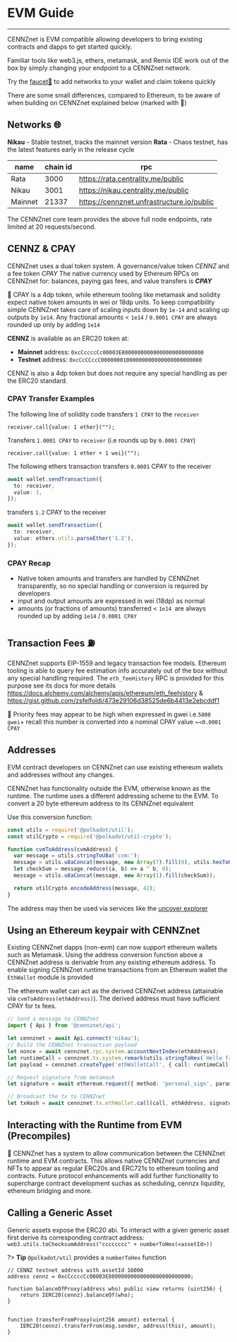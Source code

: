# EVM Guide
---

CENNZnet is EVM compatible allowing developers to bring existing contracts and dapps to get started quickly.

Familiar tools like web3.js, ethers, metamask, and Remix IDE work out of the box by simply changing your endpoint to a CENNZnet network.


Try the [faucet🚰](https://app-faucet.centrality.me) to add networks to your wallet and claim tokens quickly

There are some small differences, compared to Ethereum, to be aware of when building on CENNZnet explained below (marked with 👀)

## Networks 🌐

**Nikau** - Stable testnet, tracks the mainnet version
**Rata** - Chaos testnet, has the latest features early in the release cycle

| name    | chain id | rpc                              |
|---------|----------|-------------------------------------------|
| Rata    | 3000     | https://rata.centrality.me/public         |
| Nikau   | 3001     | https://nikau.centrality.me/public        |
| Mainnet | 21337    | https://cennznet.unfrastructure.io/public |


The CENNZnet core team provides the above full node endpoints, rate limited at 20 requests/second.

## CENNZ & CPAY

CENNZnet uses a dual token system. A governance/value token *CENNZ* and a fee token *CPAY*
The native currency used by Ethereum RPCs on CENNZnet for: balances, paying gas fees, and value transfers is ***CPAY***  

👀 CPAY is a 4dp token, while ethereum tooling like metamask and solidity expect native token amounts in wei or 18dp units. 
To keep compatibility simple CENNZnet takes care of scaling inputs down by `1e-14` and scaling up outputs by `1e14`.
Any fractional amounts < `1e14` / `0.0001 CPAY` are always rounded up only by adding `1e14`

**CENNZ** is available as an ERC20 token at:
- **Mainnet** address: `0xcCccccCc00003E80000000000000000000000000`
- **Testnet** address: `0xcCcCCccC00000001000000000000000000000000`

CENNZ is also a 4dp token but does not require any special handling as per the ERC20 standard.


### CPAY Transfer Examples
The following line of solidity code transfers `1 CPAY` to the `receiver`
```solidity
receiver.call{value: 1 ether}("");
```

Transfers `1.0001 CPAY` to `receiver` (i.e rounds up by `0.0001 CPAY`)
```solidity
receiver.call{value: 1 ether + 1 wei}("");
```


The following ethers transaction transfers `0.0001` CPAY to the receiver
```typescript
await wallet.sendTransaction({
  to: receiver,
  value: 1,
});
```

transfers `1.2` CPAY to the receiver
```typescript
await wallet.sendTransaction({
  to: receiver,
  value: ethers.utils.parseEther('1.2'),
});
```

### CPAY Recap
- Native token amounts and transfers are handled by CENNZnet transparently, so no special handling or conversion is required by developers
- input and output amounts are expressed in wei (18dp) as normal
- amounts (or fractions of amounts) transferred < `1e14 `are always rounded up by adding `1e14` / `0.0001 CPAY`

## Transaction Fees ⛽️  
CENNZnet supports EIP-1559 and legacy transaction fee models.
Ethereum tooling is able to query fee estimation info accurately out of the box without any special handling required.
The `eth_feeHistory` RPC is provided for this purpose see its docs for more details https://docs.alchemy.com/alchemy/apis/ethereum/eth_feehistory & https://gist.github.com/zsfelfoldi/473e29106d38525de6b4413e2ebcddf1

👀 Priority fees may appear to be high when expressed in gwei i.e.`5000 gwei`+ recall this number is converted into a nominal CPAY value ~`<0.0001 CPAY`

## Addresses
EVM contract developers on CENNZnet can use existing ethereum wallets and addresses without any changes.

CENNZnet has functionality outside the EVM, otherwise known as the runtime.
The runtime uses a different addressing scheme to the EVM.
To convert a 20 byte ethereum address to its CENNZnet equivalent

Use this conversion function:
```javascript
const utils = require('@polkadot/util');
const utilCrypto = require('@polkadot/util-crypto');

function cvmToAddress(cvmAddress) {
  var message = utils.stringToU8a('cvm:');
  message = utils.u8aConcat(message, new Array(7).fill(0), utils.hexToU8a(cvmAddress));
  let checkSum = message.reduce((a, b) => a ^ b, 0);
  message = utils.u8aConcat(message, new Array(1).fill(checkSum));

  return utilCrypto.encodeAddress(message, 42);
}
```
The address may then be used via services like the [uncover explorer](https://uncoverexplorer.com)


## Using an Ethereum keypair with CENNZnet

Existing CENNZnet dapps (non-evm) can now support ethereum wallets such as Metamask.
Using the address conversion function above a CENNZnet address is derivable from any existing ethereum address.
To enable signing CENNZnet runtime transactions from an Ethereum wallet the `EthWallet` module is provided

The ethereum wallet can act as the derived CENNZnet address (attainable via  `cvmToAddress(ethAddress)`). The derived address must have sufficient CPAY for tx fees.

```typescript
// Send a message to CENNZnet
import { Api } from '@cennznet/api';

let cennznet = await Api.connect('nikau');
// Build the CENNZnet transaction payload
let nonce = await cennznet.rpc.system.accountNextIndex(ethAddress);
let runtimeCall = cennznet.tx.system.remark(utils.stringToHex(`Hello from Metamask!: ${ethAddress}`));
let payload = cennznet.createType('ethWalletCall', { call: runtimeCall, nonce }).toU8a();

// Request signature from metamask
let signature = await ethereum.request({ method: 'personal_sign', params: [payload, ethAddress] });

// Broadcast the tx to CENNZnet
let txHash = await cennznet.tx.ethWallet.call(call, ethAddress, signature).send();
```

## Interacting with the Runtime from EVM (Precompiles)

👀 CENNZnet has a system to allow communication between the CENNZnet runtime and EVM contracts.
This allows native CENNZnet currencies and NFTs to appear as regular ERC20s and ERC721s to ethereum tooling and contracts.
Future protocol enhancements will add further functionality to supercharge contract development suchas as scheduling, cennzx liquidity, ethereum bridging and more.

## Calling a Generic Asset
Generic assets expose the ERC20 abi. To interact with a given generic asset first derive its corresponding contract address:  
`web3.utils.toChecksumAddress("cccccccc" + numberToHex(<assetId>))`

?> **Tip** `@polkadot/util` provides a `numberToHex` function 

```solidity
// CENNZ testnet address with assetId 16000
address cennz = 0xcCccccCc00003E80000000000000000000000000;

function balanceOfProxy(address who) public view returns (uint256) {
    return IERC20(cennz).balanceOf(who);
}


function transferFromProxy(uint256 amount) external {
    IERC20(cennz).transferFrom(msg.sender, address(this), amount);
}
```